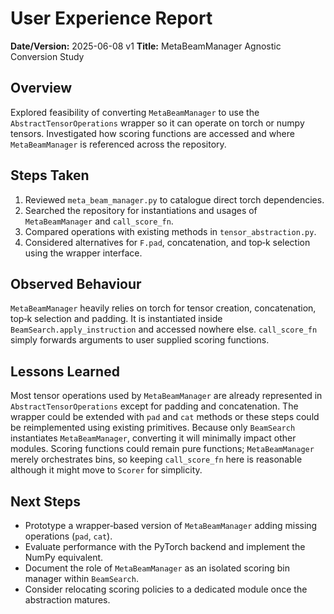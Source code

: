 # User Experience Report

**Date/Version:** 2025-06-08 v1
**Title:** MetaBeamManager Agnostic Conversion Study

## Overview
Explored feasibility of converting `MetaBeamManager` to use the `AbstractTensorOperations` wrapper so it can operate on torch or numpy tensors. Investigated how scoring functions are accessed and where `MetaBeamManager` is referenced across the repository.

## Steps Taken
1. Reviewed `meta_beam_manager.py` to catalogue direct torch dependencies.
2. Searched the repository for instantiations and usages of `MetaBeamManager` and `call_score_fn`.
3. Compared operations with existing methods in `tensor_abstraction.py`.
4. Considered alternatives for `F.pad`, concatenation, and top‑k selection using the wrapper interface.

## Observed Behaviour
`MetaBeamManager` heavily relies on torch for tensor creation, concatenation, top‑k selection and padding. It is instantiated inside `BeamSearch.apply_instruction` and accessed nowhere else. `call_score_fn` simply forwards arguments to user supplied scoring functions.

## Lessons Learned
Most tensor operations used by `MetaBeamManager` are already represented in `AbstractTensorOperations` except for padding and concatenation. The wrapper could be extended with `pad` and `cat` methods or these steps could be reimplemented using existing primitives. Because only `BeamSearch` instantiates `MetaBeamManager`, converting it will minimally impact other modules. Scoring functions could remain pure functions; `MetaBeamManager` merely orchestrates bins, so keeping `call_score_fn` here is reasonable although it might move to `Scorer` for simplicity.

## Next Steps
- Prototype a wrapper‑based version of `MetaBeamManager` adding missing operations (`pad`, `cat`).
- Evaluate performance with the PyTorch backend and implement the NumPy equivalent.
- Document the role of `MetaBeamManager` as an isolated scoring bin manager within `BeamSearch`.
- Consider relocating scoring policies to a dedicated module once the abstraction matures.

